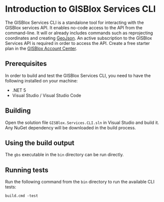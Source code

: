 # Introduction to GISBlox Services CLI
The GISBlox Services CLI is a standalone tool for interacting with the GISBlox services API. It enables no-code access to the API from the command-line. It will or already includes commands such as reprojecting coordinates and creating [GeoJson](https://en.wikipedia.org/wiki/GeoJSON). An active subscription to the GISBlox Services API is required in order to access the API. Create a free starter plan in the [GISBlox Account Center](https://account.gisblox.com/). 

## Prerequisites

In order to build and test the GISBlox Services CLI, you need to have the following installed on your machine:
- .NET 5
- Visual Studio / Visual Studio Code

## Building

Open the solution file `GISBlox.Services.CLI.sln` in Visual Studio and build it. Any NuGet dependency will be downloaded in the build process.

## Using the build output

The `gbs` executable in the `bin` directory can be run directly.

## Running tests

Run the following command from the `bin` directory to run the available CLI tests:

```
build.cmd -test
```

